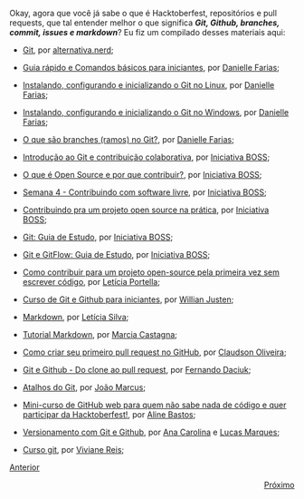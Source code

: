 Okay, agora que você já sabe o que é Hacktoberfest, repositórios e pull requests, que tal entender melhor o que significa _**Git, Github, branches, commit, issues e markdown**_? Eu fiz um compilado desses materiais aqui:  

- [Git](https://www.instagram.com/p/CBwWVNhjfIt/), por [alternativa.nerd](instagram.com/alternativa.nerd); 

- [Guia rápido e Comandos básicos para iniciantes](https://dev.to/womakerscode/git-e-github-guia-rapido-e-comandos-basicos-para-iniciantes-4ile), por [Danielle Farias](https://twitter.com/danielle8farias);  

- [Instalando, configurando e inicializando o Git no Linux](https://dev.to/womakerscode/instalando-configurando-e-inicializando-o-git-no-linux-2m96), por [Danielle Farias](https://twitter.com/danielle8farias);  

- [Instalando, configurando e inicializando o Git no Windows](https://dev.to/womakerscode/tutorial-instalando-configurando-e-inicializando-o-git-no-windows-57cj), por [Danielle Farias](https://twitter.com/danielle8farias);  

- [O que são branches (ramos) no Git?](https://dev.to/womakerscode/tutorial-git-o-que-sao-branches-ramos-no-git-57pn), por [Danielle Farias](https://twitter.com/danielle8farias);  

- [Introdução ao Git e contribuição colaborativa](https://www.youtube.com/watch?v=hBu6fYH07nQ&list=PLFFHHqnY3q2FReM-gw2o8qlManD709ko6), por [Iniciativa BOSS](https://twitter.com/opensourcesis);   

- [O que é Open Source e por que contribuir?](https://www.youtube.com/watch?v=jGHzJU1_RJ8&list=PLFFHHqnY3q2FReM-gw2o8qlManD709ko6&index=4), por [Iniciativa BOSS](https://twitter.com/opensourcesis);  

- [Semana 4 - Contribuindo com software livre](https://www.youtube.com/watch?v=S6FvNPuOkOU&list=PLFFHHqnY3q2FReM-gw2o8qlManD709ko6&index=2), por [Iniciativa BOSS](https://twitter.com/opensourcesis);  

- [Contribuindo pra um projeto open source na prática](https://www.youtube.com/watch?v=UdDaeMCC0Jw&t=5s), por [Iniciativa BOSS](https://twitter.com/opensourcesis);  

- [Git: Guia de Estudo](https://github.com/BOSS-BigOpenSourceSister/BigSister/blob/main/docs/conteudos/Git.md), por [Iniciativa BOSS](https://twitter.com/opensourcesis);  

- [Git e GitFlow: Guia de Estudo](https://github.com/BOSS-BigOpenSourceSister/BigSister/blob/main/docs/conteudos/Gitflow.md), por [Iniciativa BOSS](https://twitter.com/opensourcesis);  

- [Como contribuir para um projeto open-source pela primeira vez sem escrever código](https://leportella.com/pt-br/open-source-sem-codigo/), por [Letícia Portella](https://twitter.com/leleportella); 

- [Curso de Git e Github para iniciantes](https://www.udemy.com/course/git-e-github-para-iniciantes/), por [Willian Justen](https://twitter.com/Willian_justen);    

- [Markdown](https://github.com/leticiadasilva/notas-de-aula/blob/master/markdown/anota%C3%A7oes-markdown.md), por [Letícia Silva](https://twitter.com/dii_lua);  

- [Tutorial Markdown](https://github.com/marciafc/tutorial-markdown), por [Marcia Castagna](https://github.com/marciafc);  

- [Como criar seu primeiro pull request no GitHub](https://www.youtube.com/watch?v=Du04jBWrv4A&feature=youtu.be), por [Claudson Oliveira](https://twitter.com/filhodanuvem);  

- [Git e Github - Do clone ao pull request](https://blog.da2k.com.br/2015/02/04/git-e-github-do-clone-ao-pull-request/), por [Fernando Daciuk](https://twitter.com/fdaciuk);  

- [Atalhos do Git](https://dev.to/joaom123/atalhos-no-git-3gjl), por [João Marcus](https://github.com/Joaom123);  

- [Mini-curso de GitHub web para quem não sabe nada de código e quer participar da Hacktoberfest!](https://www.youtube.com/watch?v=dpmfHLEiBDk), por [Aline Bastos](https://twitter.com/AlineBastos);

- [Versionamento com Git e Github](https://versionamento-com-git-e-github.netlify.app/), por [Ana Carolina](https://twitter.com/anaclpss) e [Lucas Marques](https://twitter.com/marks_Lucass);  

- [Curso git](https://github.com/vivianreis/curso-git), por [Viviane Reis](https://github.com/vivianreis);  

<div>
    <p align="left"> <a href="https://github.com/leticiadasilva/Hacktoberfest/wiki/2.-Reposit%C3%B3rios,-pull-requests">Anterior
    <p align="right"> <a href="https://github.com/leticiadasilva/Hacktoberfest/wiki/4.-Projetos-para-contribuir:-chegou-a-hora-dos-PR's!" >Próximo</p>
</div>
